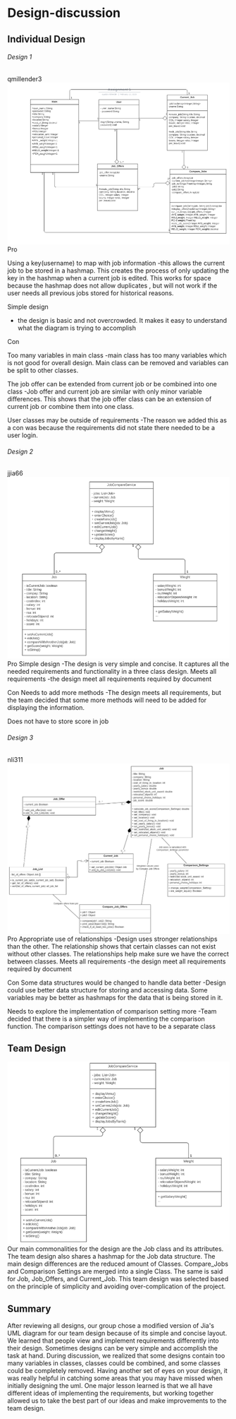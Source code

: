 # Design-discussion
## Individual Design
###### Design 1
qmillender3
![qmillender3](./images/qmillenderdesign.PNG)
Pro

Using a key(username) to map with job information
-this allows the current job to be stored in a hashmap. This creates the process of only updating the key in the hashmap when a current job is edited. This works for space because the hashmap does not allow duplicates 
, but will not work if the user needs all previous jobs stored for historical reasons. 


Simple design
- the design is basic and not overcrowded. It makes it easy to understand what the diagram is trying to accomplish


Con

Too many variables in main class
-main class has too many variables which is not good for overall design. Main class can be removed and variables can be split to other classes.


The job offer can be extended from current job or be combined into one class
-Job offer and current job are similar with only minor variable differences. This shows that the job offer class can be an extension of current job or combine them into one class.  


User classes may be outside of requirements
-The reason we added this as a con was because the requirements did not state there needed to be a user login.
 
###### Design 2
jjia66
![jjia66](./images/jiadesign.PNG)
Pro
Simple design
-The design is very simple and concise. It captures all the needed requirements and functionality in a three class design.
Meets all requirements 
-the design meet all requirements required by document


Con
Needs to add more methods
-The design meets all requirements, but the team decided that some more methods will need to be added for displaying the information.


Does not have to store score in job


  
###### Design 3
nli311
![nli311](./images/nlidesign.PNG)
Pro
Appropriate use of relationships
-Design uses stronger relationships than the other. The relationship shows that certain classes can not exist without other classes. The relationships help make sure we have the correct between classes. 
Meets all requirements 
-the design meet all requirements required by document


Con
Some data structures would be changed to handle data better
-Design could use better data structure for storing and accessing data. Some variables may be better as hashmaps for the data that is being stored in it. 


Needs to explore the implementation of comparison setting more
-Team decided that there is a simpler way of implementing the comparison function. The comparison settings does not have to be a separate class

## Team Design
![Team Design](./images/teamdesign.PNG)
Our main commonalities for the design are the Job class and its attributes. The team design also shares a hashmap for the Job data structure. The main design differences are the reduced amount of Classes. Compare_Jobs and Comparison Settings are merged into a single Class. The same is said for Job, Job_Offers, and Current_Job. This team design was selected based on the principle of simplicity and avoiding over-complication of the project.


## Summary
After reviewing all designs, our group chose a modified version of Jia's UML diagram for our team design because of its simple and concise layout. We learned that people view and implement requirements differently into their design. Sometimes designs can be very simple and accomplish the task at hand. During discussion, we realized that some designs contain too many variables in classes, classes could be combined, and some classes could be completely removed. Having another set of eyes on your design, it was really helpful in catching some areas that you may have missed when initially designing the uml. One major lesson learned is that we all have different ideas of implementing the requirements, but working together allowed us to take the best part of our ideas and make improvements to the team design.
